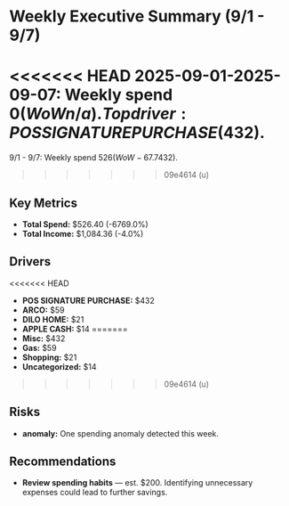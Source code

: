 # Weekly Executive Summary (9/1 - 9/7)

<<<<<<< HEAD
2025-09-01-2025-09-07: Weekly spend $0 (WoW n/a). Top driver: POS SIGNATURE PURCHASE ($432).
=======
9/1 - 9/7: Weekly spend $526 (WoW -67.7%). Top driver: Misc ($432).
>>>>>>> 09e4614 (u)

## Key Metrics
- **Total Spend:** $526.40 (-6769.0%)
- **Total Income:** $1,084.36 (-4.0%)

## Drivers
<<<<<<< HEAD
- **POS SIGNATURE PURCHASE:** $432
- **ARCO:** $59
- **DILO HOME:** $21
- **APPLE CASH:** $14
=======
- **Misc:** $432
- **Gas:** $59
- **Shopping:** $21
- **Uncategorized:** $14
>>>>>>> 09e4614 (u)

## Risks
- **anomaly:** One spending anomaly detected this week.

## Recommendations
- **Review spending habits** — est. $200. Identifying unnecessary expenses could lead to further savings.
